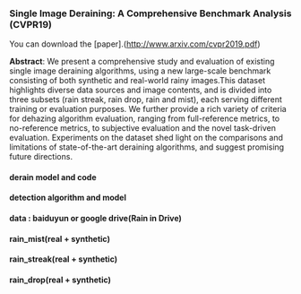 ### Single Image Deraining: A Comprehensive Benchmark Analysis (CVPR19)

You can download the [paper].(http://www.arxiv.com/cvpr2019.pdf)

<strong>Abstract</strong>: We present a comprehensive study and evaluation of existing single image deraining algorithms, using a new large-scale benchmark consisting of both synthetic and real-world rainy images.This dataset highlights diverse data sources and image contents, and is divided into three subsets (rain streak, rain drop, rain and mist), each serving different training or evaluation purposes. We further provide a rich variety of criteria for dehazing algorithm evaluation, ranging from full-reference metrics, to no-reference metrics, to subjective evaluation and the novel task-driven evaluation. Experiments on the dataset shed light on the comparisons and limitations of state-of-the-art deraining algorithms, and suggest promising future directions.

#### derain model and code

#### detection algorithm and model

#### data : baiduyun or google drive(Rain in Drive)

#### rain_mist(real + synthetic)

#### rain_streak(real + synthetic)

#### rain_drop(real + synthetic)
